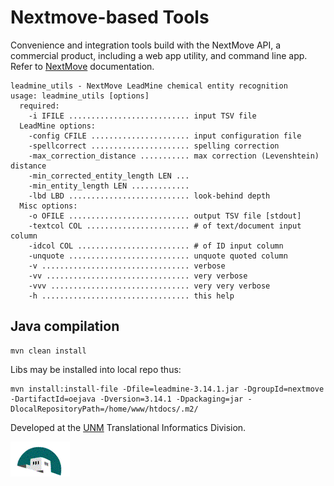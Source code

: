 # Nextmove-based Tools


Convenience and integration tools build with the NextMove API, a commercial product,
including a web app utility, and command line app. Refer to
[NextMove](http://nextmovesoftware.com "NextMove website")
documentation.


```
leadmine_utils - NextMove LeadMine chemical entity recognition
usage: leadmine_utils [options]
  required:
    -i IFILE ........................... input TSV file
  LeadMine options:
    -config CFILE ...................... input configuration file
    -spellcorrect ...................... spelling correction
    -max_correction_distance ........... max correction (Levenshtein) distance
    -min_corrected_entity_length LEN ... 
    -min_entity_length LEN ............. 
    -lbd LBD ........................... look-behind depth
  Misc options:
    -o OFILE ........................... output TSV file [stdout]
    -textcol COL ....................... # of text/document input column
    -idcol COL ......................... # of ID input column
    -unquote ........................... unquote quoted column
    -v ................................. verbose
    -vv ................................ very verbose
    -vvv ............................... very very verbose
    -h ................................. this help

```

## Java compilation

```
mvn clean install
```

Libs may be installed into local repo thus:

```
mvn install:install-file -Dfile=leadmine-3.14.1.jar -DgroupId=nextmove -DartifactId=oejava -Dversion=3.14.1 -Dpackaging=jar -DlocalRepositoryPath=/home/www/htdocs/.m2/
```

Developed at the [UNM](http://www.unm.edu) Translational Informatics Division.

![Alt](/images/biocomp_logo_only.gif "UNM icon")
